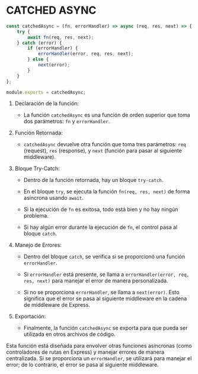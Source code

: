 # CATCHED ASYNC

```javascript
const catchedAsync = (fn, errorHandler) => async (req, res, next) => {
    try {
        await fn(req, res, next);
    } catch (error) {
        if (errorHandler) {
            errorHandler(error, req, res, next);
        } else {
            next(error);
        }
    }
};

module.exports = catchedAsync;
```


1.  Declaración de la función:

    -   La función `catchedAsync` es una función de orden superior que toma dos parámetros: `fn` y `errorHandler`.
2.  Función Retornada:

    -   `catchedAsync` devuelve otra función que toma tres parámetros: `req` (request), `res` (response), y `next` (función para pasar al siguiente middleware).
3.  Bloque Try-Catch:

    -   Dentro de la función retornada, hay un bloque `try-catch`.

    -   En el bloque `try`, se ejecuta la función `fn(req, res, next)` de forma asíncrona usando `await`.

    -   Si la ejecución de `fn` es exitosa, todo está bien y no hay ningún problema.

    -   Si hay algún error durante la ejecución de `fn`, el control pasa al bloque `catch`.

4.  Manejo de Errores:

    -   Dentro del bloque `catch`, se verifica si se proporcionó una función `errorHandler`.

    -   Si `errorHandler` está presente, se llama a `errorHandler(error, req, res, next)` para manejar el error de manera personalizada.

    -   Si no se proporciona `errorHandler`, se llama a `next(error)`. Esto significa que el error se pasa al siguiente middleware en la cadena de middleware de Express.

5.  Exportación:

    -   Finalmente, la función `catchedAsync` se exporta para que pueda ser utilizada en otros archivos de código.

Esta función está diseñada para envolver otras funciones asíncronas (como controladores de rutas en Express) y manejar errores de manera centralizada. Si se proporciona un `errorHandler`, se utilizará para manejar el error; de lo contrario, el error se pasa al siguiente middleware.